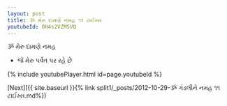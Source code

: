 ```yaml
---
layout: post
title: ૐ મેરુ દામણે નમહ ૧૧ ટાઈમ્સ
youtubeId: OH4s2VZMSVQ
---
```

 
 
 ૐ મેરુ દામણે નમહ  
 
 -  જે મેરુ પર્વત પર રહે છે 
 
  
 
  
 
 
 
 
 
 


{% include youtubePlayer.html id=page.youtubeId %}
 
[Next]({{ site.baseurl }}{% link  split1/_posts/2012-10-29-ૐ ગંડલીને નમહ ૧૧ ટાઈમ્સ.md%})
 
